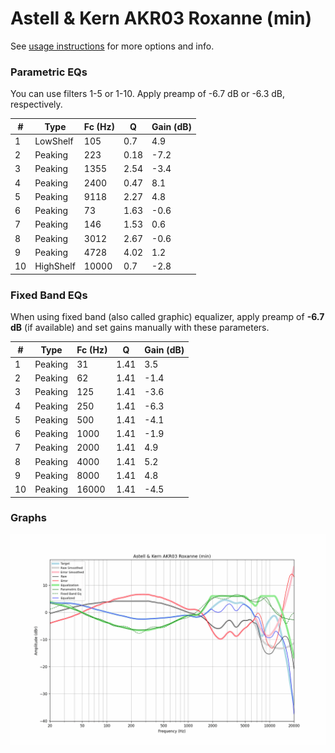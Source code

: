 # Astell & Kern AKR03 Roxanne (min)
See [usage instructions](https://github.com/jaakkopasanen/AutoEq#usage) for more options and info.

### Parametric EQs
You can use filters 1-5 or 1-10. Apply preamp of -6.7 dB or -6.3 dB, respectively.

|   # | Type      |   Fc (Hz) |    Q |   Gain (dB) |
|-----|-----------|-----------|------|-------------|
|   1 | LowShelf  |       105 | 0.7  |         4.9 |
|   2 | Peaking   |       223 | 0.18 |        -7.2 |
|   3 | Peaking   |      1355 | 2.54 |        -3.4 |
|   4 | Peaking   |      2400 | 0.47 |         8.1 |
|   5 | Peaking   |      9118 | 2.27 |         4.8 |
|   6 | Peaking   |        73 | 1.63 |        -0.6 |
|   7 | Peaking   |       146 | 1.53 |         0.6 |
|   8 | Peaking   |      3012 | 2.67 |        -0.6 |
|   9 | Peaking   |      4728 | 4.02 |         1.2 |
|  10 | HighShelf |     10000 | 0.7  |        -2.8 |

### Fixed Band EQs
When using fixed band (also called graphic) equalizer, apply preamp of **-6.7 dB** (if available) and set gains manually with these parameters.

|   # | Type    |   Fc (Hz) |    Q |   Gain (dB) |
|-----|---------|-----------|------|-------------|
|   1 | Peaking |        31 | 1.41 |         3.5 |
|   2 | Peaking |        62 | 1.41 |        -1.4 |
|   3 | Peaking |       125 | 1.41 |        -3.6 |
|   4 | Peaking |       250 | 1.41 |        -6.3 |
|   5 | Peaking |       500 | 1.41 |        -4.1 |
|   6 | Peaking |      1000 | 1.41 |        -1.9 |
|   7 | Peaking |      2000 | 1.41 |         4.9 |
|   8 | Peaking |      4000 | 1.41 |         5.2 |
|   9 | Peaking |      8000 | 1.41 |         4.8 |
|  10 | Peaking |     16000 | 1.41 |        -4.5 |

### Graphs
![](./Astell%20&%20Kern%20AKR03%20Roxanne%20(min).png)

